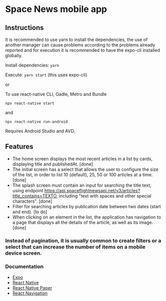 # Space News mobile app

## Instructions

It is recommended to use yarn to install the dependencies, the use of another manager can cause problems according to the problems already reported and for execution it is recommended to have the expo-cli installed globally.

Install dependencies: `yarn`  

Execute: `yarn start` (this uses expo-cli)

or

To use react-native CLI, Gadle, Metro and Bundle

`npx react-native start`

and

`npx react-native run-android`

Requires Android Studio and AVD.

## Features

- The home screen displays the most recent articles in a list by cards, displaying title and publishedAt. [done]
- The initial screen has a select that allows the user to configure the size of the list, in order to list 10 (default), 25, 50 or 100 articles at a time. [done]
- The splash screen must contain an input for searching the title text, using endpoint https://api.spaceflightnewsapi.net/v3/articles?title_contains=TEXTO, including "text with spaces and other special characters". [done]
- Filter for searching articles by publication date between two dates (start and end). [to do]
- When clicking on an element in the list, the application has navigation to a page that displays all the details of the article, as well as its image. [done]

### Instead of pagination, it is usually common to create filters or a select that can increase the number of items on a mobile device screen.

### Documentation  

- [Expo](https://docs.expo.dev/)
- [React Native](https://reactnative.dev/)
- [React Native Paper](https://callstack.github.io/react-native-paper/)
- [React Navigation](https://reactnavigation.org/)
